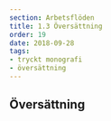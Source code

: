 ```yaml
---
section: Arbetsflöden
title: 1.3 Översättning
order: 19
date: 2018-09-28
tags:
- tryckt monografi
- översättning
--- 
```


## Översättning
